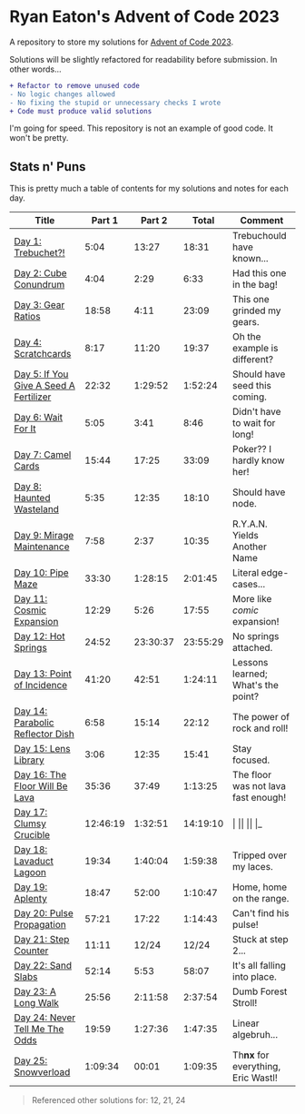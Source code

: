 # Ryan Eaton's Advent of Code 2023
A repository to store my solutions for [Advent of Code 2023](https://adventofcode.com/2023).

Solutions will be slightly refactored for readability before submission. In other words...

```diff
+ Refactor to remove unused code
- No logic changes allowed
- No fixing the stupid or unnecessary checks I wrote
+ Code must produce valid solutions
```

I'm going for speed. This repository is not an example of good code. It won't be pretty.

## Stats n' Puns

This is pretty much a table of contents for my solutions and notes for each day.

| Title                                                | Part 1   | Part 2   | Total    | Comment                              |
|------------------------------------------------------|----------|----------|----------|--------------------------------------|
| [Day 1: Trebuchet?!](notes/1.md)                     | 5:04     | 13:27    | 18:31    | Trebuchould have known...            |
| [Day 2: Cube Conundrum](notes/2.md)                  | 4:04     | 2:29     | 6:33     | Had this one in the bag!             |
| [Day 3: Gear Ratios](notes/3.md)                     | 18:58    | 4:11     | 23:09    | This one grinded my gears.           |
| [Day 4: Scratchcards](notes/4.md)                    | 8:17     | 11:20    | 19:37    | Oh the example is different?         |
| [Day 5: If You Give A Seed A Fertilizer](notes/5.md) | 22:32    | 1:29:52  | 1:52:24  | Should have seed this coming.        |
| [Day 6: Wait For It](notes/6.md)                     | 5:05     | 3:41     | 8:46     | Didn't have to wait for long!        |
| [Day 7: Camel Cards](notes/7.md)                     | 15:44    | 17:25    | 33:09    | Poker?? I hardly know her!           |
| [Day 8: Haunted Wasteland](notes/8.md)               | 5:35     | 12:35    | 18:10    | Should have node.                    |
| [Day 9: Mirage Maintenance](notes/9.md)              | 7:58     | 2:37     | 10:35    | R.Y.A.N. Yields Another Name         |
| [Day 10: Pipe Maze](notes/10.md)                     | 33:30    | 1:28:15  | 2:01:45  | Literal edge-cases...                |
| [Day 11: Cosmic Expansion](notes/11.md)              | 12:29    | 5:26     | 17:55    | More like *comic* expansion!         |
| [Day 12: Hot Springs](notes/12.md)                   | 24:52    | 23:30:37 | 23:55:29 | No springs attached.                 |
| [Day 13: Point of Incidence](notes/13.md)            | 41:20    | 42:51    | 1:24:11  | Lessons learned; What's the point?   |
| [Day 14: Parabolic Reflector Dish](notes/14.md)      | 6:58     | 15:14    | 22:12    | The power of rock and roll!          |
| [Day 15: Lens Library](notes/15.md)                  | 3:06     | 12:35    | 15:41    | Stay focused.                        |
| [Day 16: The Floor Will Be Lava](notes/16.md)        | 35:36    | 37:49    | 1:13:25  | The floor was not lava fast enough!  |
| [Day 17: Clumsy Crucible](notes/17.md)               | 12:46:19 | 1:32:51  | 14:19:10 | \| \|\| \|\| \|_                     |
| [Day 18: Lavaduct Lagoon](notes/18.md)               | 19:34    | 1:40:04  | 1:59:38  | Tripped over my laces.               |
| [Day 19: Aplenty](notes/19.md)                       | 18:47    | 52:00    | 1:10:47  | Home, home on the range.             |
| [Day 20: Pulse Propagation](notes/20.md)             | 57:21    | 17:22    | 1:14:43  | Can't find his pulse!                |
| [Day 21: Step Counter](notes/21.md)                  | 11:11    | 12/24    | 12/24    | Stuck at step 2...                   |
| [Day 22: Sand Slabs](notes/22.md)                    | 52:14    | 5:53     | 58:07    | It's all falling into place.         |
| [Day 23: A Long Walk](notes/23.md)                   | 25:56    | 2:11:58  | 2:37:54  | Dumb Forest Stroll!                  |
| [Day 24: Never Tell Me The Odds](notes/24.md)        | 19:59    | 1:27:36  | 1:47:35  | Linear algebruh...                   |
| [Day 25: Snowverload](notes/25.md)                   | 1:09:34  | 00:01    | 1:09:35  | Th**nx** for everything, Eric Wastl! |

> Referenced other solutions for: 12, 21, 24
